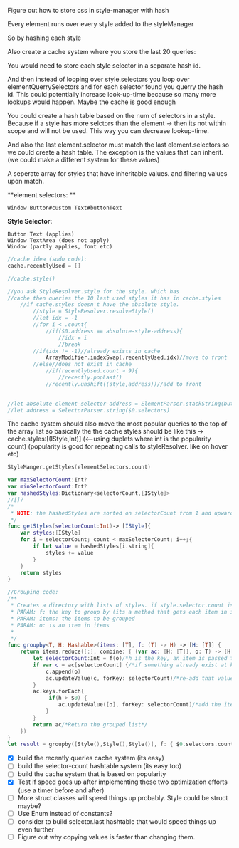 Figure out how to store css in style-manager with hash

Every element runs over every style added to the styleManager

So by hashing each style 

Also create a cache system where you store the last 20 queries: 

You would need to store each style selector in a separate hash id.

And then instead of looping over style.selectors you loop over elementQuerrySelectors and for each selector found you querry the hash id. This could potentially increase look-up-time because so many more lookups would happen. Maybe the cache is good enough

You could create a hash table based on the num of selectors in a style. Because if a style has more selctors than the element -> then its not within scope and will not be used. This way you can decrease lookup-time. 

And also the last element.selector must match the last element.selectors so we could create a hash table. The exception is the values that can inherit. (we could make a different system for these values)

A seperate array for styles that have inheritable values. and filtering values upon match.



**element selectors: **

```
Window Button#custom Text#buttonText
```

**Style Selector:**

```
Button Text (applies)
Window TextArea (does not apply)
Window (partly applies, font etc)
```


 
```swift
//cache idea (sudo code):
cache.recentlyUsed = []

//cache.style()

//you ask StyleResolver.style for the style. which has
//cache then queries the 10 last used styles it has in cache.styles
	//if cache.styles doesn't have the absolute style. 
		//style = StyleResolver.resolveStyle()
		//let idx = -1
		//for i < .count{
			//if($0.address == absolute-style-address){
				//idx = i
				//break
		//if(idx != -1)//already exists in cache
			ArrayModifier.indexSwap(.recentlyUsed,idx)//move to front
		//else//does not exist in cache
			//if(recentlyUsed.count > 9){
				//recently.popLast()
			//recently.unshift((style,address))//add to front
				

//let absolute-element-selector-address = ElementParser.stackString(button) 
//let address = SelectorParser.string($0.selectors)

```
The cache system should also move the most popular queries to the top of the array list
so basically the the cache styles should be like this -> cache.styles:[(IStyle,Int)] (<--using duplets where int is the popularity count) (popularity is good for repeating calls to styleResolver. like on hover etc)

```swift
StyleManger.getStyles(elementSelectors.count)

var maxSelectorCount:Int?
var minSelectorCount:Int?
var hashedStyles:Dictionary<selectorCount,[IStyle]>
//[]?
/*
 * NOTE: the hashedStyles are sorted on selectorCount from 1 and upwards
 */
func getStyles(selectorCount:Int)-> [IStyle]{
    var styles:[IStyle]
    for i = selectorCount; count < maxSelectorCount; i++;{
        if let value = hashedStyles[i.string]{
            styles += value
        }
    }
    return styles
}
```

```swift
//Grouping code:
/**
 * Creates a directory with lists of styles. if style.selector.count is 3, then its added to the key:3 and also every key that is bigger than 3
 * PARAM: f: the key to group by (its a method that gets each item in items)
 * PARAM: items: the items to be grouped
 * PARAM: o: is an item in items
 * 
 */
func groupby<T, H: Hashable>(items: [T], f: (T) -> H) -> [H: [T]] {
    return items.reduce([:], combine: { (var ac: [H: [T]], o: T) -> [H: [T]] in
        let selectorCount:Int = f(o)/*h is the key, an item is passed to f to get h*/
        if var c = ac[selectorCount] {/*if something already exist at key: h then append to that value*/
            c.append(o)
            ac.updateValue(c, forKey: selectorCount)/*re-add that value*/
        }
        ac.keys.forEach{
             if(h > $0) {
                ac.updateValue([o], forKey: selectorCount)/*add the item from items as an array*/
            }
        }
        return ac/*Return the grouped list*/
    })
}
let result = groupby([Style(),Style(),Style()], f: { $0.selectors.count })
```

- [x] build the recently queries cache system (its easy) 
- [ ] build the selector-count hashtable system (its easy too)
- [ ] build the cache system that is based on popularity
- [x] Test if speed goes up after implementing these two optimization efforts (use a timer before and after)
- [ ] More struct classes will speed things up probably. Style could be struct maybe? 
- [ ] Use Enum instead of constants?
- [ ] consider to build selector.last hashtable that would speed things up even further
- [ ] Figure out why copying values is faster than changing them. 